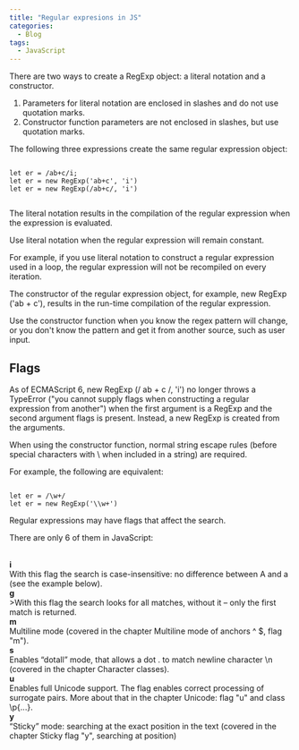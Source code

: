 ```yaml
---
title: "Regular expresions in JS"
categories:
  - Blog
tags:
  - JavaScript
---
```


There are two ways to create a RegExp object: a literal notation and a constructor.
<ol>
<li>Parameters for literal notation are enclosed in slashes and do not use quotation marks.</li>
<li>Constructor function parameters are not enclosed in slashes, but use quotation marks.</li>
</ol>

The following three expressions create the same regular expression object: 

<pre><code>
let er = /ab+c/i; 
let er = new RegExp('ab+c', 'i') 
let er = new RegExp(/ab+c/, 'i') 

</code></pre>

The literal notation results in the compilation of the regular expression when the expression is evaluated.

Use literal notation when the regular expression will remain constant. 

For example, if you use literal notation to construct a regular expression used in a loop, the regular expression will not be recompiled on every iteration.

The constructor of the regular expression object, for example, new RegExp ('ab + c'), results in the run-time compilation of the regular expression.

Use the constructor function when you know the regex pattern will change, or you don't know the pattern and get it from another source, such as user input. 

<h2>Flags</h2>

As of ECMAScript 6, new RegExp (/ ab + c /, 'i') no longer throws a TypeError ("you cannot supply flags when constructing a regular expression from another") when the first argument is a RegExp and the second argument flags is present. Instead, a new RegExp is created from the arguments.

When using the constructor function, normal string escape rules (before special characters with \ when included in a string) are required.

For example, the following are equivalent: 

<pre><code>
let er = /\w+/
let er = new RegExp('\\w+')
</code></pre>

Regular expressions may have flags that affect the search.

There are only 6 of them in JavaScript:

<br><b>i</b>
<br>With this flag the search is case-insensitive: no difference between A and a (see the example below).
<br><b>g</b>
<br>>With this flag the search looks for all matches, without it – only the first match is returned.
<br><b>m</b>
<br>Multiline mode (covered in the chapter Multiline mode of anchors ^ $, flag "m").
<br><b>s</b>
<br>Enables “dotall” mode, that allows a dot . to match newline character \n (covered in the chapter Character classes).
<br><b>u</b>
<br>Enables full Unicode support. The flag enables correct processing of surrogate pairs. More about that in the chapter Unicode: flag "u" and class \p{...}.
<br><b>y</b>
<br>“Sticky” mode: searching at the exact position in the text (covered in the chapter Sticky flag "y", searching at position) 